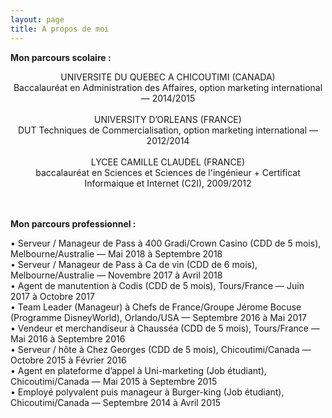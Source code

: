 ```yaml
---
layout: page
title: A propos de moi
---
```

<B>Mon parcours scolaire :</B>

<center>UNIVERSITE DU QUEBEC A CHICOUTIMI (CANADA) <br>
 Baccalauréat en Administration des Affaires, option marketing international — 2014/2015 <br>
 <br>
UNIVERSITY D’ORLEANS (FRANCE)<br>
 DUT Techniques de Commercialisation, option marketing international — 2012/2014 <br>
 <br>
LYCEE CAMILLE CLAUDEL (FRANCE) <br>
 baccalauréat en Sciences et Sciences de l'ingénieur + Certificat Informaique et Internet (C2I), 2009/2012</center>
<br>
<br>

<B>Mon parcours professionnel :</B>

• Serveur / Manageur de Pass à 400 Gradi/Crown Casino (CDD de 5 mois), Melbourne/Australie — Mai 2018 à Septembre 2018<br>
• Serveur / Manageur de Pass à Ca de vin (CDD de 6 mois), Melbourne/Australie — Novembre 2017 à Avril 2018<br>
• Agent de manutention à Codis (CDD de 5 mois), Tours/France — Juin 2017 à Octobre 2017<br>
• Team Leader (Manageur) à Chefs de France/Groupe Jérome Bocuse (Programme DisneyWorld), Orlando/USA — Septembre 2016 à Mai 2017<br>
• Vendeur et merchandiseur à Chausséa (CDD de 5 mois), Tours/France — Mai 2016 à Septembre 2016<br>
• Serveur / hôte à Chez Georges (CDD de 5 mois), Chicoutimi/Canada — Octobre 2015 à Février 2016<br>
• Agent en plateforme d’appel à Uni-marketing (Job étudiant), Chicoutimi/Canada — Mai 2015 à Septembre 2015<br>
• Employé polyvalent puis manageur à Burger-king (Job étudiant), Chicoutimi/Canada — Septembre 2014 à Avril 2015

